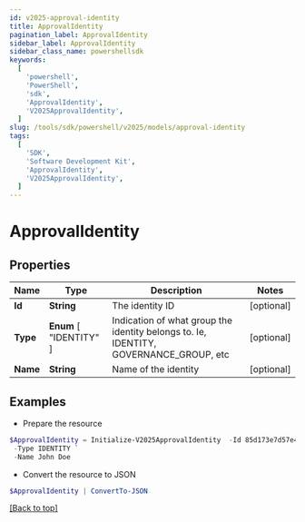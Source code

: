 ```yaml
---
id: v2025-approval-identity
title: ApprovalIdentity
pagination_label: ApprovalIdentity
sidebar_label: ApprovalIdentity
sidebar_class_name: powershellsdk
keywords:
  [
    'powershell',
    'PowerShell',
    'sdk',
    'ApprovalIdentity',
    'V2025ApprovalIdentity',
  ]
slug: /tools/sdk/powershell/v2025/models/approval-identity
tags:
  [
    'SDK',
    'Software Development Kit',
    'ApprovalIdentity',
    'V2025ApprovalIdentity',
  ]
---
```


# ApprovalIdentity

## Properties

| Name | Type | Description | Notes |
| --- | --- | --- | --- |
| **Id** | **String** | The identity ID | [optional] |
| **Type** | **Enum** [ "IDENTITY" ] | Indication of what group the identity belongs to. Ie, IDENTITY, GOVERNANCE_GROUP, etc | [optional] |
| **Name** | **String** | Name of the identity | [optional] |

## Examples

- Prepare the resource

```powershell
$ApprovalIdentity = Initialize-V2025ApprovalIdentity  -Id 85d173e7d57e496569df763231d6deb6a `
 -Type IDENTITY `
 -Name John Doe
```

- Convert the resource to JSON

```powershell
$ApprovalIdentity | ConvertTo-JSON
```

[[Back to top]](#)
